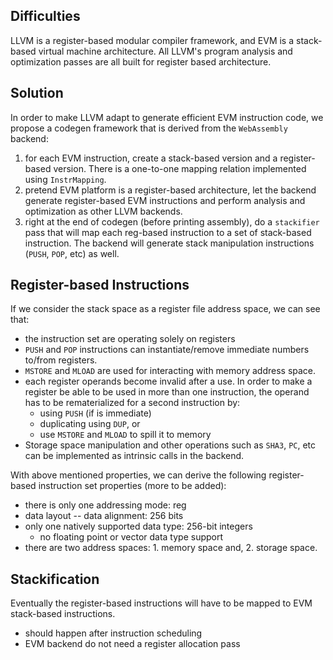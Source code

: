 
## Difficulties
LLVM is a register-based modular compiler framework, and EVM is a stack-based virtual machine architecture. All LLVM's program analysis and optimization passes are all built for register based architecture. 

## Solution
In order to make LLVM adapt to generate efficient EVM instruction code, we propose a codegen framework that is derived from the `WebAssembly` backend: 
1. for each EVM instruction, create a stack-based version and a register-based version. There is a one-to-one mapping relation implemented using `InstrMapping`.
2. pretend EVM platform is a register-based architecture, let the backend generate register-based EVM instructions and perform analysis and optimization as other LLVM backends.
3. right at the end of codegen (before printing assembly), do a `stackifier` pass that will map each reg-based instruction to a set of stack-based instruction. The backend will generate stack manipulation instructions (`PUSH`, `POP`, etc) as well.

## Register-based Instructions
If we consider the stack space as a register file address space, we can see that:
* the instruction set are operating solely on registers
* `PUSH` and `POP` instructions can instantiate/remove immediate numbers to/from registers.
* `MSTORE` and `MLOAD` are used for interacting with memory address space.
* each register operands become invalid after a use. In order to make a register be able to be used in more than one instruction, the operand has to be rematerialized for a second instruction by:
    * using `PUSH` (if is immediate)
    * duplicating using `DUP`, or
    * use `MSTORE` and `MLOAD` to spill it to memory
* Storage space manipulation and other operations such as `SHA3`, `PC`, etc can be implemented as intrinsic calls in the backend.

With above mentioned properties, we can derive the following register-based instruction set properties (more to be added):
* there is only one addressing mode: reg
* data layout -- data alignment: 256 bits
* only one natively supported data type: 256-bit integers
    * no floating point or vector data type support
* there are two address spaces: 1. memory space and, 2. storage space.

## Stackification
Eventually the register-based instructions will have to be mapped to EVM stack-based instructions. 
* should happen after instruction scheduling
* EVM backend do not need a register allocation pass